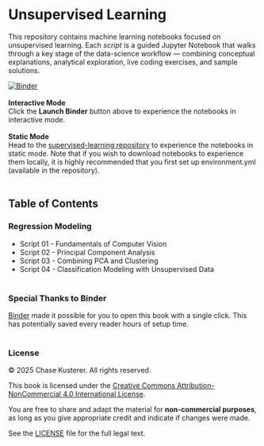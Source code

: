 # Unsupervised Learning
This repository contains machine learning notebooks focused on unsupervised learning. Each *script* is a guided Jupyter Notebook that walks through a key stage of the data-science workflow — combining conceptual explanations, analytical exploration, live coding exercises, and sample solutions.

[![Binder](https://mybinder.org/badge_logo.svg)](https://mybinder.org/v2/gh/chase-kusterer/supervised-learning/main?urlpath=tree&clear_cache=0)
<br><br>
**Interactive Mode**<br>
Click the **Launch Binder** button above to experience the notebooks in interactive mode.
<br><br>
__**Static Mode**__<br>
Head to the <a href="https://github.com/chase-kusterer/supervised-learning/">supervised-learning repository</a> to experience the notebooks in static mode. Note that if you wish to download notebooks to experience them locally, it is highly recommended that you first set up environment.yml (available in the repository).
<br><br>

## Table of Contents
### Regression Modeling
- Script 01 - Fundamentals of Computer Vision<br>
- Script 02 - Principal Component Analysis<br>
- Script 03 - Combining PCA and Clustering<br>
- Script 04 - Classification Modeling with Unsupervised Data<br><br>

### Special Thanks to Binder
[Binder](https://mybinder.org/) made it possible for you to open this book with a single click. This has potentially saved every reader hours of setup time.
<br><br>

### License

© 2025 Chase Kusterer. All rights reserved.

This book is licensed under the 
[Creative Commons Attribution-NonCommercial 4.0 International License](https://creativecommons.org/licenses/by-nc/4.0/).

You are free to share and adapt the material for **non-commercial purposes**, 
as long as you give appropriate credit and indicate if changes were made.

See the [LICENSE](LICENSE) file for the full legal text.

